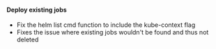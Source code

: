 #### Deploy existing jobs
- Fix the helm list cmd function to include the kube-context flag
- Fixes the issue where existing jobs wouldn't be found and thus not deleted
